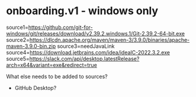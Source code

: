 # onboarding.v1 - windows only
source1=https://github.com/git-for-windows/git/releases/download/v2.39.2.windows.1/Git-2.39.2-64-bit.exe
source2=https://dlcdn.apache.org/maven/maven-3/3.9.0/binaries/apache-maven-3.9.0-bin.zip
source3=needJavaLink
source4=https://download.jetbrains.com/idea/ideaIC-2022.3.2.exe
source5=https://slack.com/api/desktop.latestRelease?arch=x64&variant=exe&redirect=true <!-- need to find a direct link that doesn't redirect -->

What else needs to be added to sources?
- GitHub Desktop?
